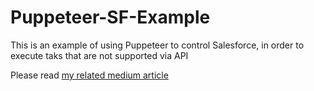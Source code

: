 ﻿# Puppeteer-SF-Example

This is an example of using Puppeteer to control Salesforce, in order to execute taks that are not supported via API

Please read [my related medium article](https://medium.com/@medben/automate-salesforce-manual-tasks-using-puppeteer-ddcf3b16c2f)
